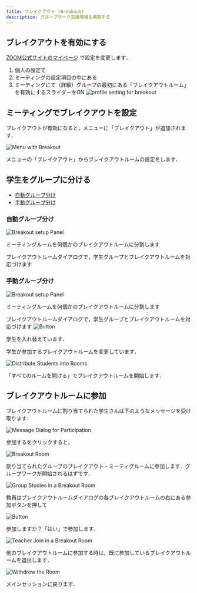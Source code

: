 ```yaml
---
title: ブレイクアウト (Breakout)
description: グループワーク支援環境を構築する
---
```


## ブレイクアウトを有効にする

[ZOOM公式サイトのマイページ](https://zoom.us/profile/setting{:target=_blank}) で設定を変更します．
  1. 個人の設定で
  1. ミーティングの設定項目の中にある
  1. ミーティングにて（詳細）グループの最初にある「ブレイクアウトルーム」を有効にするスライダーをON
![profile setting for breakout](zoom_breakout_myprof.png)

## ミーティングでブレイクアウトを設定

ブレイクアウトが有効になると，メニューに「ブレイクアウト」が追加されます．

![Menu with Breakout](zoom_menu_with_breakout.png)

メニューの「ブレイクアウト」からブレイクアウトルームの設定をします．

## 学生をグループに分ける

  - [自動グループ分け](#自動グループ分け)
  - [手動グループ分け](#手動グループ分け)

### 自動グループ分け
![Breakout setup Panel](zoom_breakout_panel.png)

ミーティングルームを何個かのブレイクアウトルームに分割します


ブレイクアウトルームダイアログで，学生グループとブレイクアウトルームを対応づけます

### 手動グループ分け

![Breakout setup Panel](zoom_breakout_panel2.jpg)

ミーティングルームを何個かのブレイクアウトルームに分割します


ブレイクアウトルームダイアログで，学生グループとブレイクアウトルームを対応づけます
![Button](trade_breakout_room.png)

学生を入れ替えています．


学生が参加するブレイクアウトルームを変更しています．

![Distribute Students into Rooms](zoom_breakout_room.png)

「すべてのルームを開ける」でブレイクアウトルームを開始します．

## ブレイクアウトルームに参加

ブレイクアウトルームに割り当てられた学生さんは下のようなメッセージを受け取ります．

![Message Dialog for Participation](zoom_breakout_join.png)

参加するをクリックすると，

![Breakout Room](zoom_breakout_room1.png)

割り当てられたグループのブレイクアウト・ミーティグルームに参加します．グループワークが開始されるはずです．

![Group Studies in a Breakout Room](unmute.png)

教員はブレイクアウトルームダイアログの各ブレイクアウトルームの右にある参加ボタンを押して

![Button](zoom_breakout_join_teacher.png)

参加しますか？「はい」で参加します．

![Teacher Join in a Breakout Room](zoom_breakout_room_with_teacher.png)

他のブレイクアウトルームに参加する時は，既に参加しているブレイクアウトルームを退出します．

![Withdrow the Room](zoom_breakout_withdrow_teacher.png)

メインセッションに戻ります．
